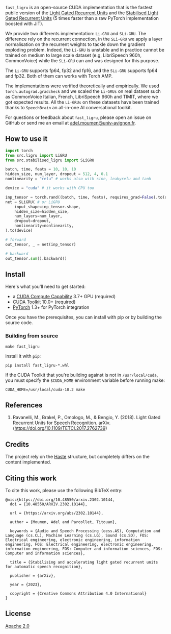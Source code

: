 `fast_ligru` is an open-source CUDA implementation that is the fastest public version of the [Light Gated Recurrent Units](https://arxiv.org/abs/1803.10225) and the [Stabilised Light Gated Recurrent Units]() (5 times faster than a raw PyTorch implementation boosted with JiT). 

We provide two differents implementation: `Li-GRU` and `SLi-GRU`. The difference rely on the recurrent connection, in the `SLi-GRU` we apply a layer normalisation on the recurrent weights to tackle down the gradient exploding problem. Indeed, the `Li-GRU` is unstable and in practice cannot be trained on medium to large scale dataset (e.g, LibriSpeech 960h, CommonVoice) while the `SLi-GRU` can and was designed for this purpose. 

The `Li-GRU` supports fp64, fp32 and fp16, and the `SLi-GRU` supports fp64 and fp32. Both of them can works with Torch AMP. 

The implementations were verified theoretically and empirically. We used `torch.autograd.gradcheck` and we scaled the `Li-GRUs` on real dataset such as CommonVoice Italian, French, LibriSpeech 960h and TIMIT, where we got expected results. All the `Li-GRUs` on these datasets have been trained thanks to `SpeechBrain` an all-in-one AI conversational toolkit.

For questions or feedback about `fast_ligru`, please open an issue on GitHub or send me an email at [adel.moumen@univ-avignon.fr](mailto:adel.moumen@univ-avignon.fr).

## How to use it 
```python
import torch
from src.ligru import LiGRU
from src.stabilised_ligru import SLiGRU

batch, time, feats = 10, 10, 10
hidden_size, num_layer, dropout = 512, 4, 0.1
nonlinearity = "relu" # works also with sine, leakyrelu and tanh

device = "cuda" # it works with CPU too

inp_tensor = torch.rand((batch, time, feats), requires_grad=False).to(device)
net = SLiGRU( # or LiGRU
    input_shape=inp_tensor.shape,
    hidden_size=hidden_size,
    num_layers=num_layer,
    dropout=dropout,
    nonlinearity=nonlinearity,
).to(device)

# forward
out_tensor, _ = net(inp_tensor)

# backward
out_tensor.sum().backward()
```


## Install
Here's what you'll need to get started:
- a [CUDA Compute Capability](https://developer.nvidia.com/cuda-gpus) 3.7+ GPU (required)
- [CUDA Toolkit](https://developer.nvidia.com/cuda-toolkit) 10.0+ (required)
- [PyTorch](https://pytorch.org) 1.3+ for PyTorch integration

Once you have the prerequisites, you can install with pip or by building the source code.

### Building from source
```
make fast_ligru
```

install it with `pip`:
```
pip install fast_ligru-*.whl
```

If the CUDA Toolkit that you're building against is not in `/usr/local/cuda`, you must specify the
`$CUDA_HOME` environment variable before running make:
```
CUDA_HOME=/usr/local/cuda-10.2 make
```

## References
1. Ravanelli, M., Brakel, P., Omologo, M., & Bengio, Y. (2018). Light Gated Recurrent Units for Speech Recognition. arXiv. (https://doi.org/10.1109/TETCI.2017.2762739)

## Credits
The project rely on the [Haste](https://github.com/lmnt-com/haste) structure, but completely differs on the content implemented. 

## Citing this work
To cite this work, please use the following BibTeX entry:
```
@misc{https://doi.org/10.48550/arxiv.2302.10144,
  doi = {10.48550/ARXIV.2302.10144},
  
  url = {https://arxiv.org/abs/2302.10144},
  
  author = {Moumen, Adel and Parcollet, Titouan},
  
  keywords = {Audio and Speech Processing (eess.AS), Computation and Language (cs.CL), Machine Learning (cs.LG), Sound (cs.SD), FOS: Electrical engineering, electronic engineering, information engineering, FOS: Electrical engineering, electronic engineering, information engineering, FOS: Computer and information sciences, FOS: Computer and information sciences},
  
  title = {Stabilising and accelerating light gated recurrent units for automatic speech recognition},
  
  publisher = {arXiv},
  
  year = {2023},
  
  copyright = {Creative Commons Attribution 4.0 International}
}
```

## License
[Apache 2.0](LICENSE)

